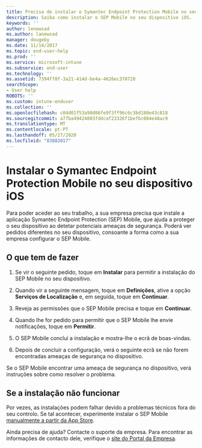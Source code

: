 ```yaml
---
title: Precisa de instalar o Symantec Endpoint Protection Mobile no seu dispositivo iOS | Documentos da Microsoft
description: Saiba como instalar o SEP Mobile no seu dispositivo iOS.
keywords: ''
author: lenewsad
ms.author: lanewsad
manager: dougeby
ms.date: 11/14/2017
ms.topic: end-user-help
ms.prod: ''
ms.service: microsoft-intune
ms.subservice: end-user
ms.technology: ''
ms.assetid: 7394ff8f-3a21-414d-be4a-4626ec370720
searchScope:
- User help
ROBOTS: ''
ms.custom: intune-enduser
ms.collection: ''
ms.openlocfilehash: c04d01f53a90d06fe9f3ff96c6c3bd180e43c818
ms.sourcegitcommit: a77ba49424803fddcaf23326f1befbc004e48ac9
ms.translationtype: MT
ms.contentlocale: pt-PT
ms.lasthandoff: 05/27/2020
ms.locfileid: "83882017"
---
```

# <a name="install-symantec-endpoint-protection-mobile-on-your-ios-device"></a>Instalar o Symantec Endpoint Protection Mobile no seu dispositivo iOS

Para poder aceder ao seu trabalho, a sua empresa precisa que instale a aplicação Symantec Endpoint Protection (SEP) Mobile, que ajuda a proteger o seu dispositivo ao detetar potenciais ameaças de segurança. Poderá ver pedidos diferentes no seu dispositivo, consoante a forma como a sua empresa configurar o SEP Mobile.

## <a name="what-you-need-to-do"></a>O que tem de fazer

1. Se vir o seguinte pedido, toque em **Instalar** para permitir a instalação do SEP Mobile no seu dispositivo.

2. Quando vir a seguinte mensagem, toque em **Definições**, ative a opção **Serviços de Localização** e, em seguida, toque em **Continuar**.

3. Reveja as permissões que o SEP Mobile precisa e toque em **Continuar**.

4. Quando lhe for pedido para permitir que o SEP Mobile lhe envie notificações, toque em **Permitir**.

5. O SEP Mobile conclui a instalação e mostra-lhe o ecrã de boas-vindas.

6. Depois de concluir a configuração, verá o seguinte ecrã se não forem encontradas ameaças de segurança no dispositivo.

Se o SEP Mobile encontrar uma ameaça de segurança no dispositivo, verá instruções sobre como resolver o problema.

## <a name="if-the-installation-doesnt-work"></a>Se a instalação não funcionar

Por vezes, as instalações podem falhar devido a problemas técnicos fora do seu controlo. Se tal acontecer, experimente instalar o SEP Mobile [manualmente a partir da App Store](https://itunes.apple.com/app/sep-mobile/id695620821).

Ainda precisa de ajuda? Contacte o suporte da empresa. Para encontrar as informações de contacto dele, verifique o [site do Portal da Empresa](https://go.microsoft.com/fwlink/?linkid=2010980).


